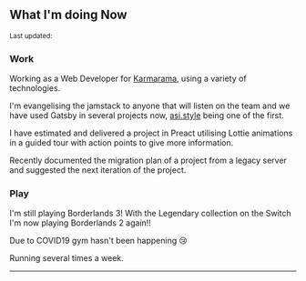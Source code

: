 <script>
  import DateUpdated from '$lib/components/date-updated.svelte'
  import Small from '$lib/components/small.svelte'
</script>

## What I'm doing Now

<Small>
  Last updated: <DateUpdated date={`2020-10-28`} small={`true`} />
</Small>

### Work

Working as a Web Developer for [Karmarama], using a variety of
technologies.

I'm evangelising the jamstack to anyone that will listen on the team
and we have used Gatsby in several projects now, [asi.style] being one
of the first.

I have estimated and delivered a project in Preact utilising Lottie
animations in a guided tour with action points to give more
information.

Recently documented the migration plan of a project from a legacy
server and suggested the next iteration of the project.

### Play

I'm still playing Borderlands 3! With the Legendary collection on the
Switch I'm now playing Borderlands 2 again!!

Due to COVID19 gym hasn't been happening 😢

Running several times a week.

---

[karmarama]: https://www.karmarama.com/
[asi.style]: https://asi.style
